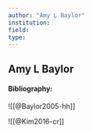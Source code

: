 ```yaml
---
author: "Amy L Baylor"
institution:
field:
type:
---
```


## Amy L Baylor
#### Bibliography:

![[@Baylor2005-hh]]

![[@Kim2016-cr]]